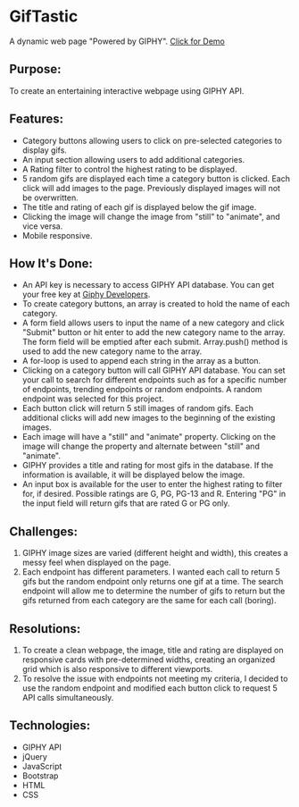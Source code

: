 # GifTastic
A dynamic web page "Powered by GIPHY". [Click for Demo](https://cftgithub.github.io/GifTastic/)

## Purpose: 
To create an entertaining interactive webpage using GIPHY API.

## Features:
* Category buttons allowing users to click on pre-selected categories to display gifs.
* An input section allowing users to add additional categories.
* A Rating filter to control the highest rating to be displayed.
* 5 random gifs are displayed each time a category button is clicked. Each click will add images to the page. Previously displayed images will not be overwritten.
* The title and rating of each gif is displayed below the gif image.
* Clicking the image will change the image from "still" to "animate", and vice versa.
* Mobile responsive.

## How It's Done:
* An API key is necessary to access GIPHY API database. You can get your free key at [Giphy Developers](https://developers.giphy.com/).
* To create category buttons, an array is created to hold the name of each category.
* A form field allows users to input the name of a new category and click "Submit" button or hit enter to add the new category name to the array. The form field will be emptied after each submit. Array.push() method is used to add the new category name to the array. 
* A for-loop is used to append each string in the array as a button.
* Clicking on a category button will call GIPHY API database. You can set your call to search for different endpoints such as for a specific number of endpoints, trending endpoints or random endpoints. A random endpoint was selected for this project.
* Each button click will return 5 still images of random gifs. Each additional clicks will add new images to the beginning of the existing images.
* Each image will have a "still" and "animate" property. Clicking on the image will change the property and alternate between "still" and "animate".
* GIPHY provides a title and rating for most gifs in the database. If the information is available, it will be displayed below the image.
* An input box is available for the user to enter the highest rating to filter for, if desired. Possible ratings are G, PG, PG-13 and R. Entering "PG" in the input field will return gifs that are rated G or PG only.

## Challenges:
1. GIPHY image sizes are varied (different height and width), this creates a messy feel when displayed on the page. 
1. Each endpoint has different parameters. I wanted each call to return 5 gifs but the random endpoint only returns one gif at a time. The search endpoint will allow me to determine the number of gifs to return but the gifs returned from each category are the same for each call (boring). 

## Resolutions:
1. To create a clean webpage, the image, title and rating are displayed on responsive cards with pre-determined widths, creating an organized grid which is also responsive to different viewports.
1. To resolve the issue with endpoints not meeting my criteria, I decided to use the random endpoint and modified each button click to request 5 API calls simultaneously. 

## Technologies:
* GIPHY API
* jQuery
* JavaScript
* Bootstrap
* HTML
* CSS
